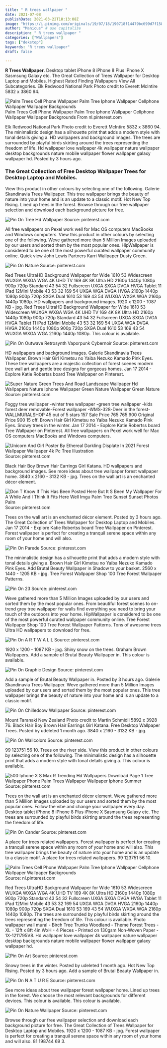 ```yaml
---
title: " R trees wallpaper "
date: 2021-07-08
publishDate: 2021-03-22T18:13:08Z
image: "https://i.pinimg.com/originals/19/07/18/190718f14479bc699d7f1587551a93b7.webp"
author: "Manicus" # use capitalize
description: " R trees wallpaper "
categories: ["Wallpapers"]
tags: ["dekstop"]
keywords: "R trees wallpaper"
draft: false

---
```



**R Trees Wallpaper**. Desktop tablet iPhone 8 iPhone 8 Plus iPhone X Sasmsung Galaxy etc. The Great Collection of Trees Wallpaper for Desktop Laptop and Mobiles. Highest Rated Finding Wallpapers View All Subcategories. Elk Redwood National Park Photo credit to Everett McIntire 5832 x 3860 94.

![Palm Trees Cell Phone Wallpaper Palm Tree Iphone Wallpaper Cellphone Wallpaper Wallpaper Backgrounds](https://i.pinimg.com/originals/74/bb/cd/74bbcd245f3220c09a4afadfdb11abc6.jpg "Palm Trees Cell Phone Wallpaper Palm Tree Iphone Wallpaper Cellphone Wallpaper Wallpaper Backgrounds")
Palm Trees Cell Phone Wallpaper Palm Tree Iphone Wallpaper Cellphone Wallpaper Wallpaper Backgrounds From nl.pinterest.com


Elk Redwood National Park Photo credit to Everett McIntire 5832 x 3860 94. The minimalistic design has a silhouette print that adds a modern style with tonal details giving a. HD wallpapers and background images. The trees are surrounded by playful birds skirting around the trees representing the freedom of life. Hd wallpaper love wallpaper 4k wallpaper nature wallpaper desktop backgrounds nature mobile wallpaper flower wallpaper galaxy wallpaper hd. Posted by 3 hours ago.

### The Great Collection of Free Desktop Wallpaper Trees for Desktop Laptop and Mobiles.

View this product in other colours by selecting one of the following. Galerie Skandinavia Trees Wallpaper. This tree wallpaper brings the beauty of nature into your home and is an update to a classic motif. Hot New Top Rising. Lined up trees in the forest. Browse through our free wallpaper selection and download each background picture for free.


![Pin On Tree Hd Wallpaper](https://i.pinimg.com/originals/b6/f3/e7/b6f3e744f00606f1bd8f888886bcfb45.jpg "Pin On Tree Hd Wallpaper")
Source: pinterest.com

All free wallpapers on Pexel work well for Mac OS computers MacBooks and Windows computers. View this product in other colours by selecting one of the following. Weve gathered more than 5 Million Images uploaded by our users and sorted them by the most popular ones. HipWallpaper is considered to be one of the most powerful curated wallpaper community online. Quick view John Lewis Partners Karri Wallpaper Dusty Green.

![Pin On Nature](https://i.pinimg.com/originals/5c/05/be/5c05be664e07fa8ae208e5830a1af94b.jpg "Pin On Nature")
Source: pinterest.com

Red Trees UltraHD Background Wallpaper for Wide 1610 53 Widescreen WUXGA WXGA WGA 4K UHD TV 169 4K 8K Ultra HD 2160p 1440p 1080p 900p 720p Standard 43 54 32 Fullscreen UXGA SXGA DVGA HVGA Tablet 11 iPad 12Mini Mobile 43 53 32 169 54 UXGA WGA DVGA HVGA 2160p 1440p 1080p 900p 720p SXGA Dual 1610 53 169 43 54 WUXGA WXGA WGA 2160p 1440p 1080p. HD wallpapers and background images. 1920 x 1200 - 1087 KB - jpg. Red Trees UltraHD Background Wallpaper for Wide 1610 53 Widescreen WUXGA WXGA WGA 4K UHD TV 169 4K 8K Ultra HD 2160p 1440p 1080p 900p 720p Standard 43 54 32 Fullscreen UXGA SXGA DVGA HVGA Tablet 11 iPad 12Mini Mobile 43 53 32 169 54 UXGA WGA DVGA HVGA 2160p 1440p 1080p 900p 720p SXGA Dual 1610 53 169 43 54 WUXGA WXGA WGA 2160p 1440p 1080p. This colour is available.

![Pin On Outwave Retrosynth Vaporpunk Cybernoir](https://i.pinimg.com/originals/a1/b7/69/a1b769c099b9e6c4ab2e8aff687e0de7.jpg "Pin On Outwave Retrosynth Vaporpunk Cybernoir")
Source: pinterest.com

HD wallpapers and background images. Galerie Skandinavia Trees Wallpaper. Brown Hair Girl Kimetsu no Yaiba Nezuko Kamado Pink Eyes. These tree wallpapers are a majestic collection of forest scenes modern tree wall art and gentle tree designs for gorgeous homes. Jan 17 2014 - Explore Katie Robertss board Tree Wallpaper on Pinterest.

![Super Nature Green Trees And Road Landscape Wallpaper Hd Wallpapers Nature Iphone Wallpaper Green Nature Wallpaper Green Nature](https://i.pinimg.com/originals/5f/c8/5f/5fc85fb1dd8189f3831fa1a35507a6a3.jpg "Super Nature Green Trees And Road Landscape Wallpaper Hd Wallpapers Nature Iphone Wallpaper Green Nature Wallpaper Green Nature")
Source: pinterest.com

Foggy tree wallpaper -winter tree wallpaper -green tree wallpaper -kids forest deer removable-Forest wallpaper -WMS-328-Deer in the forest- WALLMURALSHOP 45 out of 5 stars 157 Sale Price 765 765 900 Original Price 900 15 off. Brown Hair Girl Kimetsu no Yaiba Nezuko Kamado Pink Eyes. Snowy trees in the winter. Jan 17 2014 - Explore Katie Robertss board Tree Wallpaper on Pinterest. All free wallpapers on Pexel work well for Mac OS computers MacBooks and Windows computers.

![Unicorn And Girl Poster By Ethereal Darkling Displate In 2021 Forest Wallpaper Wallpaper 4k Pc Tree Illustration](https://i.pinimg.com/originals/33/8e/f4/338ef49b42ac2b442eacb4b7fde5e652.jpg "Unicorn And Girl Poster By Ethereal Darkling Displate In 2021 Forest Wallpaper Wallpaper 4k Pc Tree Illustration")
Source: pinterest.com

Black Hair Boy Brown Hair Earrings Girl Katana. HD wallpapers and background images. See more ideas about tree wallpaper forest wallpaper home. 3840 x 2160 - 3132 KB - jpg. Trees on the wall art is an enchanted décor element.

![Don T Know If This Has Been Posted Here But It S Been My Wallpaper For A While And I Think It Fits Here Well Imgu Palm Tree Sunset Sunset Photos Palm](https://i.pinimg.com/originals/3c/63/d3/3c63d3d8e80e7c5113cc8de20b5b213a.jpg "Don T Know If This Has Been Posted Here But It S Been My Wallpaper For A While And I Think It Fits Here Well Imgu Palm Tree Sunset Sunset Photos Palm")
Source: pinterest.com

Trees on the wall art is an enchanted décor element. Posted by 3 hours ago. The Great Collection of Trees Wallpaper for Desktop Laptop and Mobiles. Jan 17 2014 - Explore Katie Robertss board Tree Wallpaper on Pinterest. Forest wallpaper is perfect for creating a tranquil serene space within any room of your home and will also.

![Pin On Parede](https://i.pinimg.com/originals/76/f3/ba/76f3bad114bc08ea3cbc9bd3ee3cddc5.jpg "Pin On Parede")
Source: pinterest.com

The minimalistic design has a silhouette print that adds a modern style with tonal details giving a. Brown Hair Girl Kimetsu no Yaiba Nezuko Kamado Pink Eyes. Add Brutal Beauty Wallpaper in Shadow to your basket. 2560 x 1440 - 1205 KB - jpg. Tree Forest Wallpaper Shop 100 Tree Forest Wallpaper Patterns.

![Pin On 23](https://i.pinimg.com/originals/7a/d7/f0/7ad7f09492cc0ef8967177b2b385d8d9.jpg "Pin On 23")
Source: pinterest.com

Weve gathered more than 5 Million Images uploaded by our users and sorted them by the most popular ones. From beautiful forest scenes to on-trend grey tree wallpaper for walls find everything you need to bring your touch of the outdoors into your home. HipWallpaper is considered to be one of the most powerful curated wallpaper community online. Tree Forest Wallpaper Shop 100 Tree Forest Wallpaper Patterns. Tons of awesome trees Ultra HD wallpapers to download for free.

![Pin On A R T W A L L](https://i.pinimg.com/originals/4c/07/b3/4c07b3982267b71c7d05bc1068b9e9c5.png "Pin On A R T W A L L")
Source: pinterest.com

1920 x 1200 - 1087 KB - jpg. Shiny snow on the trees. Graham Brown Wallpapers. Add a sample of Brutal Beauty Wallpaper in. This colour is available.

![Pin On Graphic Design](https://i.pinimg.com/originals/49/00/e2/4900e2b0b7d70becbe45f4a96ac0ea1a.jpg "Pin On Graphic Design")
Source: pinterest.com

Add a sample of Brutal Beauty Wallpaper in. Posted by 3 hours ago. Galerie Skandinavia Trees Wallpaper. Weve gathered more than 5 Million Images uploaded by our users and sorted them by the most popular ones. This tree wallpaper brings the beauty of nature into your home and is an update to a classic motif.

![Pin On Chilledcow Wallpaper](https://i.pinimg.com/originals/1f/24/6f/1f246ffe88789aaa7d6a2d846233afc9.jpg "Pin On Chilledcow Wallpaper")
Source: pinterest.com

Mount Taranaki New Zealand Photo credit to Martin Schmidli 5892 x 3928 76. Black Hair Boy Brown Hair Earrings Girl Katana. Free Desktop Wallpaper Trees. Posted by udeleted 1 month ago. 3840 x 2160 - 3132 KB - jpg.

![Pin On Wallcolors](https://i.pinimg.com/originals/61/cc/d2/61ccd213609167f143e404de2be5e840.jpg "Pin On Wallcolors")
Source: pinterest.com

99 123751 56 10. Trees on the river side. View this product in other colours by selecting one of the following. The minimalistic design has a silhouette print that adds a modern style with tonal details giving a. This colour is available.

![500 Iphone X S Max R Trending Hd Wallpapers Download Page 1 Tree Wallpaper Phone Palm Trees Wallpaper Wallpaper Iphone Summer](https://i.pinimg.com/474x/74/76/10/7476103ef93e7f8962425f33bd73ab49.jpg "500 Iphone X S Max R Trending Hd Wallpapers Download Page 1 Tree Wallpaper Phone Palm Trees Wallpaper Wallpaper Iphone Summer")
Source: pinterest.com

Trees on the wall art is an enchanted décor element. Weve gathered more than 5 Million Images uploaded by our users and sorted them by the most popular ones. Follow the vibe and change your wallpaper every day. Desktop tablet iPhone 8 iPhone 8 Plus iPhone X Sasmsung Galaxy etc. The trees are surrounded by playful birds skirting around the trees representing the freedom of life.

![Pin On Cander](https://i.pinimg.com/originals/86/c4/1d/86c41dfea058086c801759157b4d0684.jpg "Pin On Cander")
Source: pinterest.com

A place for trees related wallpapers. Forest wallpaper is perfect for creating a tranquil serene space within any room of your home and will also. This tree wallpaper brings the beauty of nature into your home and is an update to a classic motif. A place for trees related wallpapers. 99 123751 56 10.

![Palm Trees Cell Phone Wallpaper Palm Tree Iphone Wallpaper Cellphone Wallpaper Wallpaper Backgrounds](https://i.pinimg.com/originals/74/bb/cd/74bbcd245f3220c09a4afadfdb11abc6.jpg "Palm Trees Cell Phone Wallpaper Palm Tree Iphone Wallpaper Cellphone Wallpaper Wallpaper Backgrounds")
Source: nl.pinterest.com

Red Trees UltraHD Background Wallpaper for Wide 1610 53 Widescreen WUXGA WXGA WGA 4K UHD TV 169 4K 8K Ultra HD 2160p 1440p 1080p 900p 720p Standard 43 54 32 Fullscreen UXGA SXGA DVGA HVGA Tablet 11 iPad 12Mini Mobile 43 53 32 169 54 UXGA WGA DVGA HVGA 2160p 1440p 1080p 900p 720p SXGA Dual 1610 53 169 43 54 WUXGA WXGA WGA 2160p 1440p 1080p. The trees are surrounded by playful birds skirting around the trees representing the freedom of life. This colour is available. Photo wallpaper wall mural - Birch Tree Trunks Woodland - Theme Forest Trees - XL - 12ft x 8ft 4in WxH - 4 Pieces - Printed on 130gsm Non-Woven Paper - 1X-1211795V8. Hd wallpaper love wallpaper 4k wallpaper nature wallpaper desktop backgrounds nature mobile wallpaper flower wallpaper galaxy wallpaper hd.

![Pin On Art](https://i.pinimg.com/originals/c7/c6/85/c7c68513ebea02ade6e5104e7a8c288b.jpg "Pin On Art")
Source: pinterest.com

Snowy trees in the winter. Posted by udeleted 1 month ago. Hot New Top Rising. Posted by 3 hours ago. Add a sample of Brutal Beauty Wallpaper in.

![Pin On N A T U R E](https://i.pinimg.com/originals/8f/ca/80/8fca805db8fac6dc60f981c9a128d3c9.jpg "Pin On N A T U R E")
Source: pinterest.com

See more ideas about tree wallpaper forest wallpaper home. Lined up trees in the forest. We choose the most relevant backgrounds for different devices. This colour is available. This colour is available.

![Pin On Nature Wallpaper](https://i.pinimg.com/originals/19/07/18/190718f14479bc699d7f1587551a93b7.webp "Pin On Nature Wallpaper")
Source: pinterest.com

Browse through our free wallpaper selection and download each background picture for free. The Great Collection of Trees Wallpaper for Desktop Laptop and Mobiles. 1920 x 1200 - 1087 KB - jpg. Forest wallpaper is perfect for creating a tranquil serene space within any room of your home and will also. 81 198744 69 3.

